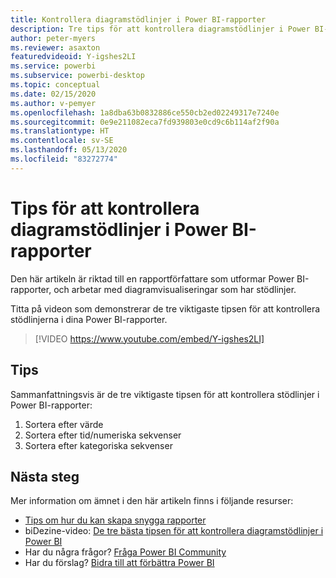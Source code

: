 ```yaml
---
title: Kontrollera diagramstödlinjer i Power BI-rapporter
description: Tre tips för att kontrollera diagramstödlinjer i Power BI-rapportens visualiseringar i Power BI Desktop eller Power BI-tjänsten.
author: peter-myers
ms.reviewer: asaxton
featuredvideoid: Y-igshes2LI
ms.service: powerbi
ms.subservice: powerbi-desktop
ms.topic: conceptual
ms.date: 02/15/2020
ms.author: v-pemyer
ms.openlocfilehash: 1a8dba63b0832886ce550cb2ed02249317e7240e
ms.sourcegitcommit: 0e9e211082eca7fd939803e0cd9c6b114af2f90a
ms.translationtype: HT
ms.contentlocale: sv-SE
ms.lasthandoff: 05/13/2020
ms.locfileid: "83272774"
---
```

# <a name="tips-to-control-chart-gridlines-in-power-bi-reports"></a>Tips för att kontrollera diagramstödlinjer i Power BI-rapporter

Den här artikeln är riktad till en rapportförfattare som utformar Power BI-rapporter, och arbetar med diagramvisualiseringar som har stödlinjer.

Titta på videon som demonstrerar de tre viktigaste tipsen för att kontrollera stödlinjerna i dina Power BI-rapporter.

> [!VIDEO https://www.youtube.com/embed/Y-igshes2LI]

## <a name="tips"></a>Tips

Sammanfattningsvis är de tre viktigaste tipsen för att kontrollera stödlinjer i Power BI-rapporter:

1. Sortera efter värde
1. Sortera efter tid/numeriska sekvenser
1. Sortera efter kategoriska sekvenser

## <a name="next-steps"></a>Nästa steg

Mer information om ämnet i den här artikeln finns i följande resurser:

- [Tips om hur du kan skapa snygga rapporter](../create-reports/desktop-tips-and-tricks-for-creating-reports.md)
- biDezine-video: [De tre bästa tipsen för att kontrollera diagramstödlinjer i Power BI](https://www.youtube.com/watch?v=Y-igshes2LI)
- Har du några frågor? [Fråga Power BI Community](https://community.powerbi.com/)
- Har du förslag? [Bidra till att förbättra Power BI](https://ideas.powerbi.com)

